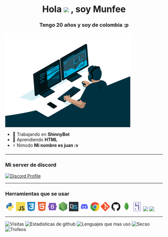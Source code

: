 <h1 align="center">Hola <img src="https://media.giphy.com/media/hvRJCLFzcasrR4ia7z/giphy.gif" width="25px"> , soy Munfee</h1>
<h3 align="center">Tengo 20 años y soy de colombia :p</h3>

<img align="center" alt="Code_Gif" src="code.gif?raw=true" width="400" height="300" />

- 🔭 Trabajando en **ShinnyBot**
- 🌱 Aprendiendo **HTML**
- ⚡ Nimodo **Mi nombre es juan :v**

<hr>

<h3 align="left">Mi server de discord</h3>
<a href="https://discord.com/invite/4NJhCcthqM" target="_blank"> <img src="https://discord.com/assets/41484d92c876f76b20c7f746221e8151.svg" alt="Discord Profile" width="40" height="40"/> </a>

<hr>

<h3>Herramientas que se usar </h3>
<code><img height="30" src="https://github.com/devicons/devicon/blob/master/icons/python/python-original.svg"></code>
<code><img height="30" src="https://raw.githubusercontent.com/devicons/devicon/master/icons/javascript/javascript-original.svg"></code>
<code><img height="30" src="https://raw.githubusercontent.com/devicons/devicon/master/icons/css3/css3-original.svg"></code>
<code><img height="30" src="https://raw.githubusercontent.com/devicons/devicon/master/icons/html5/html5-original.svg"></code>
<code><img height="30" src="https://github.com/devicons/devicon/blob/master/icons/bootstrap/bootstrap-plain.svg"></code>
<code><img height="30" src="https://raw.githubusercontent.com/github/explore/80688e429a7d4ef2fca1e82350fe8e3517d3494d/topics/nodejs/nodejs.png"></code>
<code><img height="30" src="https://raw.githubusercontent.com/github/explore/888aa7196bdda1de09e848148fc5929ccfe49ab6/topics/discord-js/discord-js.png"></code>
<code><img height="30" src="https://raw.githubusercontent.com/github/explore/80688e429a7d4ef2fca1e82350fe8e3517d3494d/topics/discord/discord.png"></code>
<code><img height="30" src="https://github.com/devicons/devicon/blob/master/icons/chrome/chrome-original.svg"></code>
<code><img height="30" src="https://raw.githubusercontent.com/devicons/devicon/master/icons/git/git-plain.svg"></code>
<code><img height="30" src="https://github.com/devicons/devicon/blob/master/icons/github/github-original.svg"></code>
<code><img height="30" src="https://github.com/devicons/devicon/blob/master/icons/mongodb/mongodb-original.svg"></code>
<code><img height="30" src="https://github.com/devicons/devicon/blob/master/icons/heroku/heroku-original.svg"></code>
<code><img height="30" src="https://raw.githubusercontent.com/replit-discord/replit-desktop/dev/logos/replit-logo/logo.png"></code>
<code><img height="30" src="https://cdn.glitch.com/2bdfb3f8-05ef-4035-a06e-2043962a3a13%2Flogo-day.svg"></code>

<hr>

![Visitas](https://komarev.com/ghpvc/?username=MunfeeCraftYT)
![Estadisticas de github](https://github-readme-stats.vercel.app/api?username=MunfeeCraftYT&show_icons=true&theme=tokyonight&hide=["issues"])
![Lenguajes que mas uso](https://github-readme-stats.vercel.app/api/top-langs?username=MunfeeCraftYT&show_icons=true&theme=tokyonight&layout=compact)
![Secso](https://github-readme-streak-stats.herokuapp.com/?user=MunfeeCraftYT&hide_border=true&theme=tokyonight)
![Trofeos](https://github-profile-trophy.vercel.app/?username=MunfeeCraftYT&theme=discord&column=3)
